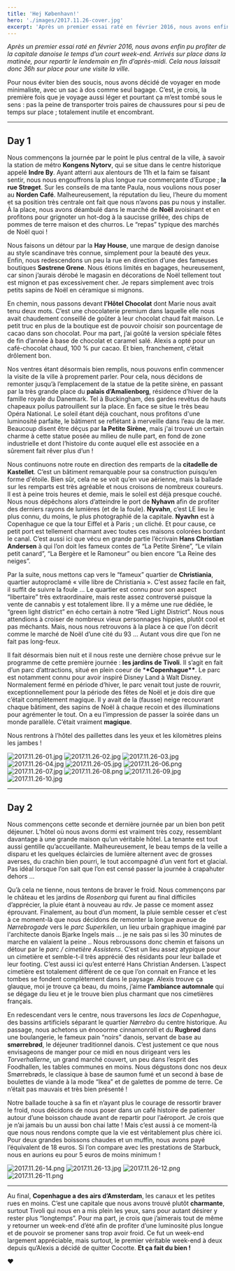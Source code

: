 ```yaml
---
title: 'Hej København!'
hero: './images/2017.11.26-cover.jpg'
excerpt: 'Après un premier essai raté en février 2016, nous avons enfin pu profiter de la capitale danoise le temps d’un court week-end. Arrivés sur place dans la matinée, pour repartir le lendemain en fin d’après-midi. Cela nous laissait donc 36h sur place pour une visite la ville. Pour nous éviter bien des soucis, nous avons'
---
```


_Après un premier essai raté en février 2016, nous avons enfin pu profiter de la capitale danoise le temps d’un court week-end. Arrivés sur place dans la matinée, pour repartir le lendemain en fin d’après-midi. Cela nous laissait donc 36h sur place pour une visite la ville._

Pour nous éviter bien des soucis, nous avons décidé de voyager en mode minimaliste, avec un sac à dos comme seul bagage. C’est, je crois, la première fois que je voyage aussi léger et pourtant ça m’est tombé sous le sens : pas la peine de transporter trois paires de chaussures pour si peu de temps sur place ; totalement inutile et encombrant.

---

## Day 1

Nous commençons la journée par le point le plus central de la ville, à savoir la station de métro **Kongens Nytorv**, qui se situe dans le centre historique appelé **Indre By**. Ayant atterri aux alentours de 11h et la faim se faisant sentir, nous nous engouffrons la plus longue rue commerçante d’Europe ; **la rue Strøget**. Sur les conseils de ma tante Paula, nous voulions nous poser au **Norden Café**. Malheureusement, la réputation du lieu, l’heure du moment et sa position très centrale ont fait que nous n’avons pas pu nous y installer. À la place, nous avons déambulé dans le marché de **Noël** avoisinant et en profitons pour grignoter un hot-dog à la saucisse grillée, des chips de pommes de terre maison et des churros. Le “repas” typique des marchés de Noël quoi !

Nous faisons un détour par la **Hay House**, une marque de design danoise au style scandinave très connue, simplement pour la beauté des yeux. Enfin, nous redescendons un peu la rue en direction d’une des fameuses boutiques **Søstrene Grene**. Nous étions limités en bagages, heureusement, car sinon j’aurais dérobé le magasin en décorations de Noël tellement tout est mignon et pas excessivement cher. Je repars simplement avec trois petits sapins de Noël en céramique si mignons.

En chemin, nous passons devant **l’Hôtel Chocolat** dont Marie nous avait tenu deux mots. C’est une chocolaterie premium dans laquelle elle nous avait chaudement conseillé de goûter à leur chocolat chaud fait maison. Le petit truc en plus de la boutique est de pouvoir choisir son pourcentage de cacao dans son chocolat. Pour ma part, j’ai goûté la version spéciale fêtes de fin d’année à base de chocolat et caramel salé. Alexis a opté pour un café-chocolat chaud, 100 % pur cacao. Et bien, franchement, c’était drôlement bon.

Nos ventres étant désormais bien remplis, nous pouvons enfin commencer la visite de la ville à proprement parler. Pour cela, nous décidons de remonter jusqu’à l’emplacement de la statue de la petite sirène, en passant par la très grande place du **palais d’Amalienborg**, résidence d’hiver de la famille royale du Danemark. Tel à Buckingham, des gardes revêtus de hauts chapeaux poilus patrouillent sur la place. En face se situe le très beau Opéra National. Le soleil étant déjà couchant, nous profitons d'une luminosité parfaite, le bâtiment se reflétant à merveille dans l’eau de la mer. Beaucoup disent être déçus par **la Petite Sirène**, mais j'ai trouvé un certain charme à cette statue posée au milieu de nulle part, en fond de zone industrielle et dont l’histoire du conte auquel elle est associée en a sûrement fait rêver plus d’un !

Nous continuons notre route en direction des remparts de la **citadelle de Kastellet**. C’est un bâtiment remarquable pour sa construction puisqu’en forme d'étoile. Bien sûr, cela ne se voit qu’en vue aérienne, mais la ballade sur les remparts est très agréable et nous croisons de nombreux coureurs. Il est à peine trois heures et demie, mais le soleil est déjà presque couché. Nous nous dépêchons alors d’atteindre le port de **Nyhavn** afin de profiter des derniers rayons de lumières (et de la foule). **Nyvahn**, c’est LE lieu le plus connu, du moins, le plus photographié de la capitale. **Nyavhn** est à Copenhague ce que la tour Eiffel et à Paris ; un cliché. Et pour cause, ce petit port est tellement charmant avec toutes ces maisons colorées bordant le canal. C’est aussi ici que vécu en grande partie l’écrivain **Hans Christian Andersen** à qui l’on doit les fameux contes de “La Petite Sirène”, “Le vilain petit canard”, “La Bergère et le Ramoneur” ou bien encore “La Reine des neiges”.

Par la suite, nous mettons cap vers le “fameux” quartier de **Christiania**, quartier autoproclamé « ville libre de Christiania ». C’est assez facile en fait, il suffit de suivre la foule ... Le quartier est connu pour son aspect “libertaire” très extraordinaire, mais reste assez controversé puisque la vente de cannabis y est totalement libre. Il y a même une rue dédiée, le “green light district” en écho certain à notre “Red Light District”. Nous nous attendions à croiser de nombreux vieux personnages hippies, plutôt cool et pas méchants. Mais, nous nous retrouvons à la place à ce que l'on décrit comme le marché de Noël d’une cité du 93 ... Autant vous dire que l’on ne fait pas long-feux.

Il fait désormais bien nuit et il nous reste une dernière chose prévue sur le programme de cette première journée : **les jardins de Tivoli**. Il s’agit en fait d’un parc d’attractions, situé en plein coeur de \***\*Copenhague\*\***. Le parc est notamment connu pour avoir inspiré Disney Land à Walt Disney. Normalement fermé en période d’hiver, le parc venait tout juste de rouvrir, exceptionnellement pour la période des fêtes de Noël et je dois dire que c’était complètement magique. Il y avait de la (fausse) neige recouvrant chaque bâtiment, des sapins de Noël à chaque recoin et des illuminations pour agrémenter le tout. On a eu l’impression de passer la soirée dans un monde parallèle. C’était vraiment **magique**.

Nous rentrons à l’hôtel des paillettes dans les yeux et les kilomètres pleins les jambes !

<img alt="2017.11.26-01.jpg" src="./images/2017.11.26-01.jpg">
<img alt="2017.11.26-02.jpg" src="./images/2017.11.26-02.jpg">
<img alt="2017.11.26-03.jpg" src="./images/2017.11.26-03.jpg">
<img alt="2017.11.26-04.jpg" src="./images/2017.11.26-04.jpg">
<img alt="2017.11.26-05.jpg" src="./images/2017.11.26-05.jpg">
<img alt="2017.11.26-06.png" src="./images/2017.11.26-06.png">
<img alt="2017.11.26-07.jpg" src="./images/2017.11.26-07.jpg">
<img alt="2017.11.26-08.png" src="./images/2017.11.26-08.png">
<img alt="2017.11.26-09.jpg" src="./images/2017.11.26-09.jpg">
<img alt="2017.11.26-10.jpg" src="./images/2017.11.26-10.jpg">

---

## Day 2

Nous commençons cette seconde et dernière journée par un bien bon petit déjeuner. L’hôtel où nous avons dormi est vraiment très cozy, ressemblant davantage à une grande maison qu’un véritable hôtel. La tenante est tout aussi gentille qu’accueillante. Malheureusement, le beau temps de la veille a disparu et les quelques éclaircies de lumière alternent avec de grosses averses, du crachin bien pourri, le tout accompagné d’un vent fort et glacial. Pas idéal lorsque l’on sait que l’on est censé passer la journée à crapahuter dehors ...

Qu’à cela ne tienne, nous tentons de braver le froid. Nous commençons par le château et les jardins de _Rosenborg_ qui furent au final difficiles d’apprécier, la pluie étant à nouveau au rdv. Je passe ce moment assez éprouvant. Finalement, au bout d’un moment, la pluie semble cesser et c’est à ce moment-là que nous décidons de remonter la longue avenue de _Nørrebrogade_ vers le _parc Superkilen_, un lieu urbain graphique imaginé par l'architecte danois Bjarke Ingels mais ... je ne sais pas si les 30 minutes de marche en valaient la peine .. Nous rebroussons donc chemin et faisons un détour par le _parc / cimetière Assistens_. C’est un lieu assez atypique pour un cimetière et semble-t-il très apprécié des résidants pour leur ballade et leur footing. C’est aussi ici qu’est enterré Hans Christian Andersen. L’aspect cimetière est totalement différent de ce que l’on connait en France et les tombes se fondent complètement dans le paysage. Alexis trouve ça glauque, moi je trouve ça beau, du moins, j’aime **l’ambiance automnale** qui se dégage du lieu et je le trouve bien plus charmant que nos cimetières français.

En redescendant vers le centre, nous traversons les _lacs de Copenhague_, des bassins artificiels séparant le quartier _Nørrebro_ du centre historique. Au passage, nous achetons un énooorme cinnamonroll et du **Rugbrød** dans une boulangerie, le fameux pain “noirs” danois, servant de base au **smørrebrød**, le déjeuner traditionnel danois. C’est justement ce que nous envisageons de manger pour ce midi en nous dirigeant vers les _Torverhallerne_, un grand marché couvert, un peu dans l’esprit des Foodhallen, les tables communes en moins. Nous dégustons donc nos deux Smørrebrøds, le classique à base de saumon fumé et un second à base de boulettes de viande à la mode “Ikea” et de galettes de pomme de terre. Ce n’était pas mauvais et très bien présenté !

Notre ballade touche à sa fin et n’ayant plus le courage de ressortir braver le froid, nous décidons de nous poser dans un café histoire de patienter autour d’une boisson chaude avant de repartir pour l’aéroport. Je crois que je n’ai jamais bu un aussi bon chai latte ! Mais c’est aussi à ce moment-là que nous nous rendons compte que la vie est véritablement plus chère ici. Pour deux grandes boissons chaudes et un muffin, nous avons payé l’équivalent de 18 euros. Si l’on compare avec les prestations de Starbuck, nous en aurions eu pour 5 euros de moins minimum !

<img alt="2017.11.26-14.png" src="./images/2017.11.26-14.png">
<img alt="2017.11.26-13.jpg" src="./images/2017.11.26-13.jpg">
<img alt="2017.11.26-12.png" src="./images/2017.11.26-12.png">
<img alt="2017.11.26-11.png" src="./images/2017.11.26-11.png">

---

Au final, **Copenhague a des airs d’Amsterdam**, les canaux et les petites rues en moins. C’est une capitale que nous avons trouvé plutôt **charmante**, surtout Tivoli qui nous en a mis plein les yeux, sans pour autant désirer y rester plus “longtemps”. Pour ma part, je crois que j’aimerais tout de même y retourner un week-end d’été afin de profiter d’une luminosité plus longue et de pouvoir se promener sans trop avoir froid. Ce fut un week-end largement appréciable, mais surtout, le premier véritable week-end à deux depuis qu’Alexis a décidé de quitter Cocotte. **Et ça fait du bien !**

**♥**
